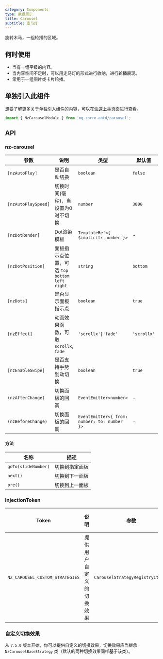 ```yaml
---
category: Components
type: 数据展示
title: Carousel
subtitle: 走马灯
---
```


旋转木马，一组轮播的区域。

## 何时使用

- 当有一组平级的内容。
- 当内容空间不足时，可以用走马灯的形式进行收纳，进行轮播展现。
- 常用于一组图片或卡片轮播。

## 单独引入此组件

想要了解更多关于单独引入组件的内容，可以在[快速上手](/docs/getting-started/zh#单独引入某个组件)页面进行查看。

```ts
import { NzCarouselModule } from 'ng-zorro-antd/carousel';
```

## API

### nz-carousel

| 参数 | 说明 | 类型 | 默认值 | 版本 |
| --- | --- | --- | --- | --- |
| `[nzAutoPlay]` | 是否自动切换 | `boolean` | `false` | |
| `[nzAutoPlaySpeed]` | 切换时间(毫秒)，当设置为0时不切换 | `number` | `3000` | |
| `[nzDotRender]` | Dot渲染模板 | `TemplateRef<{ $implicit: number }>` | - | |
| `[nzDotPosition]` | 面板指示点位置，可选 `top` `bottom` `left` `right` | `string` | `bottom` | 8.0.0 | |
| `[nzDots]` | 是否显示面板指示点 | `boolean` | `true` | |
| `[nzEffect]` | 动画效果函数，可取 `scrollx`, `fade` | `'scrollx'\|'fade'`|`'scrollx'` | |
| `[nzEnableSwipe]` | 是否支持手势划动切换 | `boolean` | `true` | |
| `(nzAfterChange)` | 切换面板的回调 | `EventEmitter<number>` | - | |
| `(nzBeforeChange)` | 切换面板的回调 | `EventEmitter<{ from: number; to: number }>` | - | |

#### 方法

| 名称 | 描述 |
| --- | --- |
| `goTo(slideNumber)` | 切换到指定面板 |
| `next()` | 切换到下一面板 |
| `pre()` | 切换到上一面板 |

### InjectionToken

| Token | 说明 | 参数 | 默认值 | 
| ----- | --- | ---- | --- |
| `NZ_CAROUSEL_CUSTOM_STRATEGIES` | 提供用户自定义的切换效果 | `CarouselStrategyRegistryItem[]` | - |

### 自定义切换效果

从 `7.5.0` 版本开始，你可以提供自定义的切换效果，切换效果应当继承 `NzCarouselBaseStrategy` 类（默认的两种切换效果同样基于该类）。
